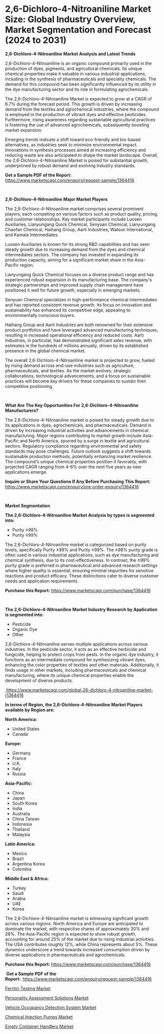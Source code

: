 <p><h1>2,6-Dichloro-4-Nitroaniline Market Size: Global Industry Overview, Market Segmentation and Forecast (2024 to 2031)</h1></p><p><strong>2,6-Dichloro-4-Nitroaniline Market Analysis and Latest Trends</strong></p>
<p><p>2,6-Dichloro-4-Nitroaniline is an organic compound primarily used in the production of dyes, pigments, and agricultural chemicals. Its unique chemical properties make it valuable in various industrial applications, including in the synthesis of pharmaceuticals and specialty chemicals. The demand for this compound has been significantly influenced by its utility in the dye manufacturing sector and its role in formulating agrochemicals.</p><p>The 2,6-Dichloro-4-Nitroaniline Market is expected to grow at a CAGR of 6.7% during the forecast period. This growth is driven by increasing demand from the textiles and agrochemical industries, where the compound is employed in the production of vibrant dyes and effective pesticides. Furthermore, rising awareness regarding sustainable agricultural practices is fostering the use of advanced agrochemicals, subsequently boosting market expansion.</p><p>Emerging trends indicate a shift toward eco-friendly and bio-based alternatives, as industries seek to minimize environmental impact. Innovations in synthesis processes aimed at increasing efficiency and reducing waste are also anticipated to shape the market landscape. Overall, the 2,6-Dichloro-4-Nitroaniline Market is poised for substantial growth, underpinned by robust demand and evolving industry standards.</p></p>
<p><strong>Get a Sample PDF of the Report:&nbsp;</strong> <a href="https://www.marketscagr.com/enquiry/request-sample/1364416?utm_campaign=1693&utm_medium=2&utm_source=Github&utm_content=ia&utm_term=21102024&utm_id=26-dichloro-4-nitroaniline">https://www.marketscagr.com/enquiry/request-sample/1364416</a></p>
<p>&nbsp;</p>
<p><strong>2,6-Dichloro-4-Nitroaniline Major Market Players</strong></p>
<p><p>The 2,6-Dichloro-4-Nitroaniline market comprises several prominent players, each competing on various factors such as product quality, pricing, and customer relationships. Key market participants include Luosen Auxiliaries, Lianyungang Quick Chemical, Senyuan Chemical, Lianyungang Chaofan Chemical, Haihang Group, Aarti Industries, Watson International, and Kamala Intermediates.</p><p>Luosen Auxiliaries is known for its strong R&D capabilities and has seen steady growth due to increasing demand from the dyes and chemical intermediates sectors. The company has invested in expanding its production capacity, aiming for a significant market share in the Asia-Pacific region.</p><p>Lianyungang Quick Chemical focuses on a diverse product range and has experienced robust expansion in its manufacturing base. The company's strategic partnerships and improved supply chain management have positioned it well for future growth, especially in emerging markets.</p><p>Senyuan Chemical specializes in high-performance chemical intermediates and has reported consistent revenue growth. Its focus on innovation and sustainability has enhanced its competitive edge, appealing to environmentally conscious buyers. </p><p>Haihang Group and Aarti Industries are both renowned for their extensive product portfolios and have leveraged advanced manufacturing techniques, resulting in increased operational efficiency and reduced costs. Aarti Industries, in particular, has demonstrated significant sales revenue, with estimates in the hundreds of millions annually, driven by its established presence in the global chemical market.</p><p>The overall 2,6-Dichloro-4-Nitroaniline market is projected to grow, fueled by rising demand across end-use industries such as agriculture, pharmaceuticals, and textiles. As the market evolves, strategic collaborations, technological advancements, and a focus on sustainable practices will become key drivers for these companies to sustain their competitive positioning.</p></p>
<p>&nbsp;</p>
<p><strong>What Are The Key Opportunities For 2,6-Dichloro-4-Nitroaniline Manufacturers?</strong></p>
<p><p>The 2,6-Dichloro-4-Nitroaniline market is poised for steady growth due to its applications in dyes, agrochemicals, and pharmaceuticals. Demand is driven by increasing industrial activities and advancements in chemical manufacturing. Major regions contributing to market growth include Asia-Pacific and North America, spurred by a surge in textile and agricultural sectors. Regulatory compliance regarding environmental and safety standards may pose challenges. Future outlook suggests a shift towards sustainable production methods, potentially enhancing market resilience. The compound's unique chemical properties position it favorably, with projected CAGR ranging from 4-6% over the next five years as new applications emerge.</p></p>
<p><strong>Inquire or Share Your Questions If Any Before Purchasing This Report:</strong> <a href="https://www.marketscagr.com/enquiry/pre-order-enquiry/1364416?utm_campaign=1693&utm_medium=2&utm_source=Github&utm_content=ia&utm_term=21102024&utm_id=26-dichloro-4-nitroaniline">https://www.marketscagr.com/enquiry/pre-order-enquiry/1364416</a></p>
<p>&nbsp;</p>
<p><strong>Market Segmentation</strong></p>
<p><strong>The 2,6-Dichloro-4-Nitroaniline Market Analysis by types is segmented into:</strong></p>
<p><ul><li>Purity ≥98%</li><li>Purity ≥99%</li></ul></p>
<p><p>The 2,6-Dichloro-4-Nitroaniline market is categorized based on purity levels, specifically Purity ≥98% and Purity ≥99%. The ≥98% purity grade is often used in various industrial applications, such as dye manufacturing and chemical synthesis, due to its cost-effectiveness. In contrast, the ≥99% purity grade is preferred in pharmaceutical and advanced research settings where higher quality is essential, ensuring minimal impurities for sensitive reactions and product efficacy. These distinctions cater to diverse customer needs and application requirements.</p></p>
<p><strong>Purchase this Report:&nbsp;</strong><a href="https://www.marketscagr.com/purchase/1364416?utm_campaign=1693&utm_medium=2&utm_source=Github&utm_content=ia&utm_term=21102024&utm_id=26-dichloro-4-nitroaniline">https://www.marketscagr.com/purchase/1364416</a></p>
<p>&nbsp;</p>
<p><strong>The 2,6-Dichloro-4-Nitroaniline Market Industry Research by Application is segmented into:</strong></p>
<p><ul><li>Pesticide</li><li>Organic Dye</li><li>Other</li></ul></p>
<p><p>2,6-Dichloro-4-Nitroaniline serves multiple applications across various industries. In the pesticide sector, it acts as an effective herbicide and fungicide, helping to protect crops from pests. In the organic dye industry, it functions as an intermediate compound for synthesizing vibrant dyes, enhancing the color properties of textiles and other materials. Additionally, it finds usage in other markets, including pharmaceuticals and chemical manufacturing, where its unique chemical properties enable the development of diverse products.</p></p>
<p><a href="https://www.marketscagr.com/global-26-dichloro-4-nitroaniline-market-r1364416?utm_campaign=1693&utm_medium=2&utm_source=Github&utm_content=ia&utm_term=21102024&utm_id=26-dichloro-4-nitroaniline">&nbsp;https://www.marketscagr.com/global-26-dichloro-4-nitroaniline-market-r1364416</a></p>
<p><strong>In terms of Region, the 2,6-Dichloro-4-Nitroaniline Market Players available by Region are:</strong></p>
<p>
    <p> <strong> North America: </strong>
        <ul>
            <li>United States</li>
            <li>Canada</li>
        </ul>
        </p> 
    <p> <strong> Europe: </strong>
        <ul>
            <li>Germany</li>
            <li>France</li>
            <li>U.K.</li>
            <li>Italy</li>
            <li>Russia</li>
        </ul>
        </p> 
    <p> <strong> Asia-Pacific: </strong>
        <ul>
            <li>China</li>
            <li>Japan</li>
            <li>South Korea</li>
            <li>India</li>
            <li>Australia</li>
            <li>China Taiwan</li>
            <li>Indonesia</li>
            <li>Thailand</li>
            <li>Malaysia</li>
        </ul>
        </p> 
    <p> <strong> Latin America: </strong>
        <ul>
            <li>Mexico</li>
            <li>Brazil</li>
            <li>Argentina Korea</li>
            <li>Colombia</li>
        </ul>
        </p> 
    <p> <strong> Middle East & Africa: </strong>
        <ul>
            <li>Turkey</li>
            <li>Saudi</li>
            <li>Arabia</li>
            <li>UAE</li>
            <li>Korea</li>
        </ul>
    </p>
    </p>
<p><p>The 2,6-Dichloro-4-Nitroaniline market is witnessing significant growth across various regions. North America and Europe are anticipated to dominate the market, with respective shares of approximately 30% and 28%. The Asia-Pacific region is expected to show robust growth, accounting for around 25% of the market due to rising industrial activities. The USA contributes roughly 12%, while China represents about 5%. These dynamics underscore a trend towards increased consumption driven by diverse applications in pharmaceuticals and agrochemicals.</p></p>
<p><strong>Purchase this Report: </strong><a href="https://www.marketscagr.com/purchase/1364416?utm_campaign=1693&utm_medium=2&utm_source=Github&utm_content=ia&utm_term=21102024&utm_id=26-dichloro-4-nitroaniline">https://www.marketscagr.com/purchase/1364416</a></p>
<p>&nbsp;<strong>Get a Sample PDF of the Report:&nbsp;&nbsp;</strong><a href="https://www.marketscagr.com/enquiry/request-sample/1364416?utm_campaign=1693&utm_medium=2&utm_source=Github&utm_content=ia&utm_term=21102024&utm_id=26-dichloro-4-nitroaniline">https://www.marketscagr.com/enquiry/request-sample/1364416</a></p>
<p><strong></strong></p>
<p><p><a href="https://www.linkedin.com/pulse/in-depth-ferritin-testing-market-review-size-share-r8xkc?utm_campaign=1693&utm_medium=2&utm_source=Github&utm_content=ia&utm_term=21102024&utm_id=26-dichloro-4-nitroaniline">Ferritin Testing Market</a></p><p><a href="https://www.linkedin.com/pulse/personality-assessment-solutions-market-share-analysis--21v4c?utm_campaign=1693&utm_medium=2&utm_source=Github&utm_content=ia&utm_term=21102024&utm_id=26-dichloro-4-nitroaniline">Personality Assessment Solutions Market</a></p><p><a href="https://www.linkedin.com/pulse/vehicle-occupancy-detection-system-market-penetration-strategies-ro9kc?utm_campaign=1693&utm_medium=2&utm_source=Github&utm_content=ia&utm_term=21102024&utm_id=26-dichloro-4-nitroaniline">Vehicle Occupancy Detection System Market</a></p><p><a href="https://issuu.com/reportprime-2/docs/chemical-injection-pumps-market-siz_62f21b8ab805fa?utm_campaign=1693&utm_medium=2&utm_source=Github&utm_content=ia&utm_term=21102024&utm_id=26-dichloro-4-nitroaniline">Chemical Injection Pumps Market</a></p><p><a href="https://issuu.com/reportprime-2/docs/empty-container-handlers-market-siz_59ce38b632c80c?utm_campaign=1693&utm_medium=2&utm_source=Github&utm_content=ia&utm_term=21102024&utm_id=26-dichloro-4-nitroaniline">Empty Container Handlers Market</a></p></p>